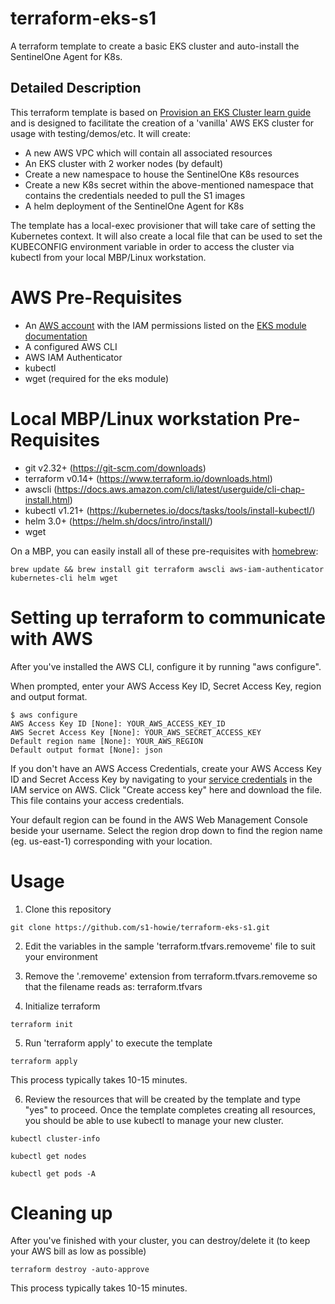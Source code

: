 # terraform-eks-s1
A terraform template to create a basic EKS cluster and auto-install the SentinelOne Agent for K8s.

## Detailed Description

This terraform template is based on  [Provision an EKS Cluster learn guide](https://learn.hashicorp.com/terraform/kubernetes/provision-eks-cluster) and is designed to facilitate the creation of a 'vanilla' AWS EKS cluster for usage with testing/demos/etc.
It will create:
- A new AWS VPC which will contain all associated resources
- An EKS cluster with 2 worker nodes (by default)
- Create a new namespace to house the SentinelOne K8s resources
- Create a new K8s secret within the above-mentioned namespace that contains the credentials needed to pull the S1 images
- A helm deployment of the SentinelOne Agent for K8s

The template has a local-exec provisioner that will take care of setting the Kubernetes context.  It will also create a local file that can be used to set the KUBECONFIG environment variable in order to access the cluster via kubectl from your local MBP/Linux workstation.

# AWS Pre-Requisites
- An [AWS account](https://portal.aws.amazon.com/billing/signup?nc2=h_ct&src=default&redirect_url=https%3A%2F%2Faws.amazon.com%2Fregistration-confirmation#/start) with the IAM permissions listed on the [EKS module documentation](https://github.com/terraform-aws-modules/terraform-aws-eks/blob/master/docs/iam-permissions.md)
- A configured AWS CLI
- AWS IAM Authenticator
- kubectl
- wget (required for the eks module)

# Local MBP/Linux workstation Pre-Requisites
- git v2.32+ (https://git-scm.com/downloads)
- terraform v0.14+ (https://www.terraform.io/downloads.html)
- awscli (https://docs.aws.amazon.com/cli/latest/userguide/cli-chap-install.html)
- kubectl v1.21+ (https://kubernetes.io/docs/tasks/tools/install-kubectl/)
- helm 3.0+ (https://helm.sh/docs/intro/install/)
- wget 

On a MBP, you can easily install all of these pre-requisites with [homebrew](https://formulae.brew.sh/):
```
brew update && brew install git terraform awscli aws-iam-authenticator kubernetes-cli helm wget
```

# Setting up terraform to communicate with AWS
After you've installed the AWS CLI, configure it by running "aws configure".

When prompted, enter your AWS Access Key ID, Secret Access Key, region and output format.
```
$ aws configure
AWS Access Key ID [None]: YOUR_AWS_ACCESS_KEY_ID
AWS Secret Access Key [None]: YOUR_AWS_SECRET_ACCESS_KEY
Default region name [None]: YOUR_AWS_REGION
Default output format [None]: json
```

If you don't have an AWS Access Credentials, create your AWS Access Key ID and Secret Access Key by navigating to your [service credentials](https://console.aws.amazon.com/iam/home?#/security_credentials) in the IAM service on AWS. Click "Create access key" here and download the file. This file contains your access credentials.

Your default region can be found in the AWS Web Management Console beside your username. Select the region drop down to find the region name (eg. us-east-1) corresponding with your location.


# Usage
1. Clone this repository
```
git clone https://github.com/s1-howie/terraform-eks-s1.git
```
2. Edit the variables in the sample 'terraform.tfvars.removeme' file to suit your environment

3. Remove the '.removeme' extension from terraform.tfvars.removeme so that the filename reads as: terraform.tfvars

4. Initialize terraform
```
terraform init
```
5. Run 'terraform apply' to execute the template
```
terraform apply
```
   This process typically takes 10-15 minutes.

6. Review the resources that will be created by the template and type "yes" to proceed.
   Once the template completes creating all resources, you should be able to use kubectl to manage your new cluster.
```
kubectl cluster-info
```
```
kubectl get nodes
```
```
kubectl get pods -A
```

# Cleaning up
After you've finished with your cluster, you can destroy/delete it (to keep your AWS bill as low as possible)
```
terraform destroy -auto-approve
```
   This process typically takes 10-15 minutes.
